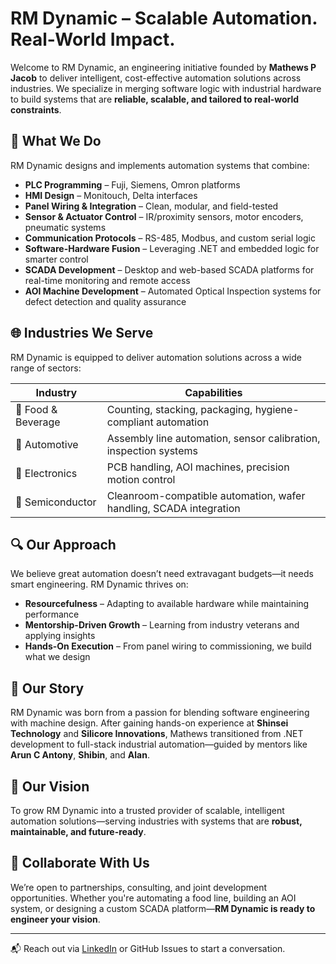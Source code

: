 # RM Dynamic – Scalable Automation. Real-World Impact.

Welcome to RM Dynamic, an engineering initiative founded by **Mathews P Jacob** to deliver intelligent, cost-effective automation solutions across industries. We specialize in merging software logic with industrial hardware to build systems that are **reliable, scalable, and tailored to real-world constraints**.

## 🧠 What We Do

RM Dynamic designs and implements automation systems that combine:

- **PLC Programming** – Fuji, Siemens, Omron platforms  
- **HMI Design** – Monitouch, Delta interfaces  
- **Panel Wiring & Integration** – Clean, modular, and field-tested  
- **Sensor & Actuator Control** – IR/proximity sensors, motor encoders, pneumatic systems  
- **Communication Protocols** – RS-485, Modbus, and custom serial logic  
- **Software-Hardware Fusion** – Leveraging .NET and embedded logic for smarter control  
- **SCADA Development** – Desktop and web-based SCADA platforms for real-time monitoring and remote access  
- **AOI Machine Development** – Automated Optical Inspection systems for defect detection and quality assurance

## 🌐 Industries We Serve

RM Dynamic is equipped to deliver automation solutions across a wide range of sectors:

| Industry              | Capabilities                                                                 |
|-----------------------|------------------------------------------------------------------------------|
| 🥘 Food & Beverage     | Counting, stacking, packaging, hygiene-compliant automation                  |
| 🚗 Automotive          | Assembly line automation, sensor calibration, inspection systems             |
| 📱 Electronics         | PCB handling, AOI machines, precision motion control                         |
| 🧪 Semiconductor       | Cleanroom-compatible automation, wafer handling, SCADA integration           |

## 🔍 Our Approach

We believe great automation doesn’t need extravagant budgets—it needs smart engineering. RM Dynamic thrives on:

- **Resourcefulness** – Adapting to available hardware while maintaining performance  
- **Mentorship-Driven Growth** – Learning from industry veterans and applying insights  
- **Hands-On Execution** – From panel wiring to commissioning, we build what we design

## 🌱 Our Story

RM Dynamic was born from a passion for blending software engineering with machine design. After gaining hands-on experience at **Shinsei Technology** and **Silicore Innovations**, Mathews transitioned from .NET development to full-stack industrial automation—guided by mentors like **Arun C Antony**, **Shibin**, and **Alan**.

## 🎯 Our Vision

To grow RM Dynamic into a trusted provider of scalable, intelligent automation solutions—serving industries with systems that are **robust, maintainable, and future-ready**.

## 🤝 Collaborate With Us

We’re open to partnerships, consulting, and joint development opportunities. Whether you're automating a food line, building an AOI system, or designing a custom SCADA platform—**RM Dynamic is ready to engineer your vision**.

---

📬 Reach out via [LinkedIn](https://www.linkedin.com/in/mathews-joseph-rmdynamic) or GitHub Issues to start a conversation.

